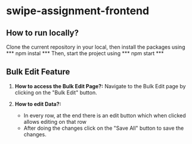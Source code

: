 
# swipe-assignment-frontend


## How to run locally?
Clone the current repository in your local, then install the packages using
*** npm instal ***
Then, start the project using
*** npm  start ***


## Bulk Edit Feature

1. **How to access the Bulk Edit Page?:**
   Navigate to the Bulk Edit page by clicking on the "Bulk Edit" button.
   
2. **How to edit Data?:**
   - In every row, at the end there is an edit button which when clicked allows editing on that row
   - After doing the changes click on the "Save All" button to save the changes.
